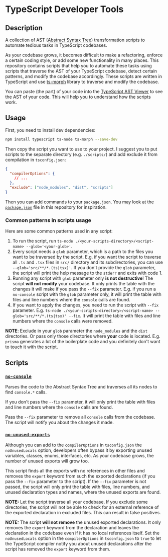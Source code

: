 # TypeScript Developer Tools

## Description

A collection of AST ([Abstract Syntax Tree](https://en.wikipedia.org/wiki/Abstract_syntax_tree)) transformation scripts to automate tedious tasks in TypeScript codebases.

As your codebase grows, it becomes difficult to make a refactoring, enforce a certain coding style, or add some new functionality in many places. This repository contains scripts that help you to automate these tasks using scripts that traverse the AST of your TypeScript codebase, detect certain patterns, and modify the codebase accordingly. These scripts are written in TypeScript and use [ts-morph](https://github.com/dsherret/ts-morph) library to traverse and modify the codebase.

You can paste (the part) of your code into the [TypeScript AST Viewer](https://ts-ast-viewer.com/) to see the AST of your code. This will help you to understand how the scripts work.

## Usage

First, you need to install dev dependencies:

```bash
npm install typescript ts-node ts-morph --save-dev
```

Then copy the script you want to use to your project. I suggest you to put scripts to the separate directory (e.g. `./scripts/`) and add exclude it from compilation in `tsconfig.json`:

```json
{
  "compilerOptions": {
    // ...
  },
  "exclude": ["node_modules", "dist", "scripts"]
}
```

Then you can add commands to your `package.json`. You may look at the [`package.json`](./package.json) file in this repository for inspiration.

### Common patterns in scripts usage

Here are some common patterns used in any script:

1. To run the script, run `ts-node ./<your-scripts-directory>/<script-name> --glob='<your-glob>'`.
2. Every script needs a `glob` parameter, which is a path to the files you want to be traversed by the script. E.g. if you want the script to traverse all `.ts` and `.tsx` files in `src/` directory and its subdirectories, you can use `--glob='src/**/*.(ts|tsx)'`. If you don't provide the `glob` parameter, the script will print the help message to the `stderr` and exits with code 1.
3. Running any script with `glob` parameter only **is not destructive**! The script **will not modify** your codebase. It only prints the table with the changes it will make if you pass the `--fix` parameter. E.g. if you run a `no-console` script with the `glob` parameter only, it will print the table with files and line numbers where the `console` calls are found.
4. If you want to apply the changes, you need to run the script with `--fix` parameter. E.g. `ts-node ./<your-scripts-directory>/<script-name> --glob='src/**/*.(ts|tsx)' --fix`. It will print the table with files and line numbers where the `console` calls were removed.

**NOTE**: Exclude in your `glob` parameter the `node_modules` and the `dist` directories. Or pass only those directories where **your** code is located. E.g. `prisma` generates a lot of the boilerplate code and you definitely don't want to touch it with the script.

## Scripts

### [`no-console`](./scripts/no-console.ts)

Parses the code to the Abstract Syntax Tree and traverses all its nodes to find `console.*` calls.

If you don't pass the `--fix` parameter, it will only print the table with files and line numbers where the `console` calls are found.

Pass the `--fix` parameter to remove all `console` calls from the codebase. The script will notify you about the changes it made.

### [`no-unused-exports`](./scripts/no-console.ts)

Although you can add to the `compilerOptions` in `tsconfig.json` the `noUnusedLocals` option, developers often bypass it by exporting unused variables, classes, enums, interfaces, etc. As your codebase grows, the number of unused exports will grow too.

This script finds all the exports with no references in other files and removes the `export` keyword from such the exported declarations (if you pass the `--fix` parameter to the script). If the `--fix` parameter is not passed, the script will only print the table with files, line numbers, and unused declaration types and names, where the unused exports are found.

**NOTE:** Let the script traverse all your codebase. If you exclude some directories, the script will not be able to check for an external reference of the exported declaration in excluded files. This can result in false positives.

**NOTE:** The script **will not remove** the unused exported declarations. It only removes the `export` keyword from the declaration and leaves the declaration in the codebase even if it has no local references itself. Set the `noUnusedLocals` option in the `compilerOptions` in `tsconfig.json` to `true` to let the TypeScript compiler notify you about unused declarations after the script has removed the `export` keyword from them.
